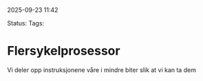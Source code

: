 2025-09-23 11:42

Status:
Tags:

# Flersykelprosessor

Vi deler opp instruksjonene våre i mindre biter slik at vi kan ta dem 

